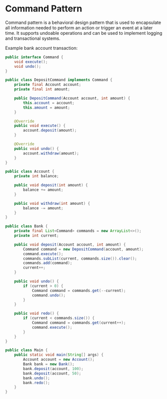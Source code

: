 # Command Pattern

Command pattern is a behavioral design pattern that is used to encapsulate all information needed to perform an action or trigger an event at a later time. It supports undoable operations and can be used to implement logging and transactional systems.

Example bank account transaction:

```java
public interface Command {
    void execute();
    void undo();
}

public class DepositCommand implements Command {
    private final Account account;
    private final int amount;

    public DepositCommand(Account account, int amount) {
        this.account = account;
        this.amount = amount;
    }

    @Override
    public void execute() {
        account.deposit(amount);
    }

    @Override
    public void undo() {
        account.withdraw(amount);
    }
}
```

```java
public class Account {
    private int balance;

    public void deposit(int amount) {
        balance += amount;
    }

    public void withdraw(int amount) {
        balance -= amount;
    }
}
```

```java
public class Bank {
    private final List<Command> commands = new ArrayList<>();
    private int current;

    public void deposit(Account account, int amount) {
        Command command = new DepositCommand(account, amount);
        command.execute();
        commands.subList(current, commands.size()).clear();
        commands.add(command);
        current++;
    }

    public void undo() {
        if (current > 0) {
            Command command = commands.get(--current);
            command.undo();
        }
    }

    public void redo() {
        if (current < commands.size()) {
            Command command = commands.get(current++);
            command.execute();
        }
    }
}
```

```java
public class Main {
    public static void main(String[] args) {
        Account account = new Account();
        Bank bank = new Bank();
        bank.deposit(account, 100);
        bank.deposit(account, 50);
        bank.undo();
        bank.redo();
    }
}
```